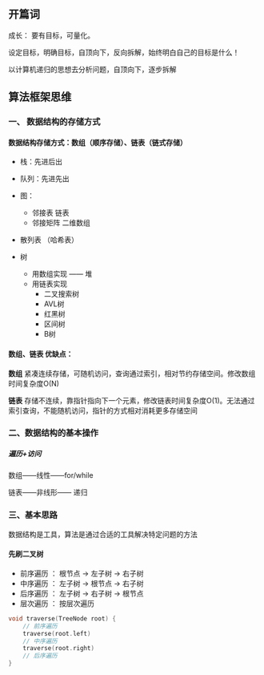## 开篇词

成长： 要有目标，可量化。

设定目标，明确目标，自顶向下，反向拆解，始终明白自己的目标是什么！

以计算机递归的思想去分析问题，自顶向下，逐步拆解



## 算法框架思维

### 一、 数据结构的存储方式

#### 数据结构存储方式：数组（顺序存储）、链表（链式存储）

- 栈：先进后出

- 队列：先进先出

- 图：
  - 邻接表 链表
  - 邻接矩阵 二维数组
- 散列表 （哈希表）
- 树 
  - 用数组实现 —— 堆
  - 用链表实现
    - 二叉搜索树
    - AVL树
    - 红黑树
    - 区间树
    - B树



#### 数组、链表 优缺点：

**数组** 紧凑连续存储，可随机访问，查询通过索引，相对节约存储空间。修改数组时间复杂度O(N)

**链表** 存储不连续，靠指针指向下一个元素，修改链表时间复杂度O(1)。无法通过索引查询，不能随机访问，指针的方式相对消耗更多存储空间



### 二、数据结构的基本操作

##### 遍历+访问

数组——线性——for/while

链表——非线形—— 递归



### 三、基本思路

数据结构是工具，算法是通过合适的工具解决特定问题的方法

#### 先刷二叉树

- 前序遍历 ： 根节点 -> 左子树 -> 右子树
- 中序遍历 ： 左子树 -> 根节点 -> 右子树
- 后序遍历 ： 左子树 -> 右子树 -> 根节点
- 层次遍历 ： 按层次遍历

```c++
void traverse(TreeNode root) {
    // 前序遍历
    traverse(root.left)
    // 中序遍历
    traverse(root.right)
    // 后序遍历
}
```

